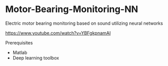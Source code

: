 # Motor-Bearing-Monitoring-NN
Electric motor bearing monitoring based on sound utilizing neural networks

https://www.youtube.com/watch?v=YBFgkpnamAI

Prerequisites
- Matlab
- Deep learning toolbox
